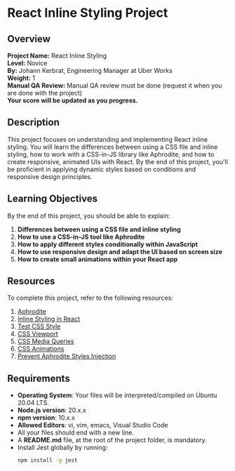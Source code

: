 # React Inline Styling Project

## Overview

**Project Name:** React Inline Styling  
**Level:** Novice  
**By:** Johann Kerbrat, Engineering Manager at Uber Works  
**Weight:** 1  
**Manual QA Review:** Manual QA review must be done (request it when you are done with the project)  
**Your score will be updated as you progress.**

## Description

This project focuses on understanding and implementing React inline styling. You will learn the differences between using a CSS file and inline styling, how to work with a CSS-in-JS library like Aphrodite, and how to create responsive, animated UIs with React. By the end of this project, you'll be proficient in applying dynamic styles based on conditions and responsive design principles.

## Learning Objectives

By the end of this project, you should be able to explain:

1. **Differences between using a CSS file and inline styling**  
2. **How to use a CSS-in-JS tool like Aphrodite**  
3. **How to apply different styles conditionally within JavaScript**  
4. **How to use responsive design and adapt the UI based on screen size**  
5. **How to create small animations within your React app**

## Resources

To complete this project, refer to the following resources:

1. [Aphrodite](https://github.com/Khan/aphrodite)
2. [Inline Styling in React](https://reactjs.org/docs/dom-elements.html#style)
3. [Test CSS Style](https://developer.mozilla.org/en-US/docs/Web/API/Window/getComputedStyle)
4. [CSS Viewport](https://developer.mozilla.org/en-US/docs/Web/CSS/Viewport)
5. [CSS Media Queries](https://developer.mozilla.org/en-US/docs/Web/CSS/Media_Queries/Using_media_queries)
6. [CSS Animations](https://developer.mozilla.org/en-US/docs/Web/CSS/CSS_Animations)
7. [Prevent Aphrodite Styles Injection](https://github.com/Khan/aphrodite/blob/master/docs/advanced.md)

## Requirements

- **Operating System**: Your files will be interpreted/compiled on Ubuntu 20.04 LTS.
- **Node.js version**: 20.x.x
- **npm version**: 10.x.x
- **Allowed Editors**: vi, vim, emacs, Visual Studio Code
- All your files should end with a new line.
- A **README.md** file, at the root of the project folder, is mandatory.
- Install Jest globally by running:  
  ```bash
  npm install -g jest
